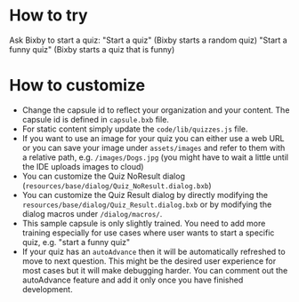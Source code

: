 # How to try
Ask Bixby to start a quiz:
"Start a quiz" (Bixby starts a random quiz)
"Start a funny quiz" (Bixby starts a quiz that is funny)


# How to customize
- Change the capsule id to reflect your organization and your content. The capsule id is defined in `capsule.bxb` file. 
- For static content simply update the `code/lib/quizzes.js` file.  
- If you want to use an image for your quiz you can either use a web URL or you can save your image under `assets/images` and refer to them with a relative path, e.g. `/images/Dogs.jpg` (you might have to wait a little until the IDE uploads images to cloud)
- You can customize the Quiz NoResult dialog (`resources/base/dialog/Quiz_NoResult.dialog.bxb`)
- You can customize the Quiz Result dialog by directly modifying the `resources/base/dialog/Quiz_Result.dialog.bxb` or by modifying the dialog macros under `/dialog/macros/`.
- This sample capsule is only slightly trained. You need to add more training especially for use cases where user wants to start a specific quiz, e.g. "start a funny quiz" 
- If your quiz has an `autoAdvance` then it will be automatically refreshed to move to next question. This might be the desired user experience for most cases but it will make debugging harder. You can comment out the autoAdvance feature and add it only once you have finished development. 